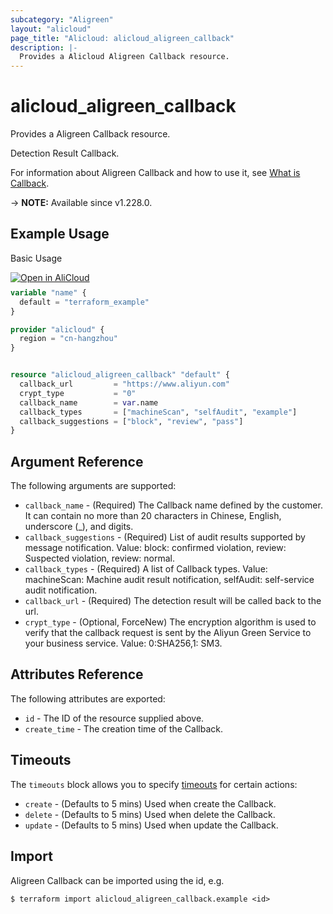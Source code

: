 ```yaml
---
subcategory: "Aligreen"
layout: "alicloud"
page_title: "Alicloud: alicloud_aligreen_callback"
description: |-
  Provides a Alicloud Aligreen Callback resource.
---
```


# alicloud_aligreen_callback

Provides a Aligreen Callback resource.

Detection Result Callback.

For information about Aligreen Callback and how to use it, see [What is Callback](https://www.alibabacloud.com/help/en/).

-> **NOTE:** Available since v1.228.0.

## Example Usage

Basic Usage

<div style="display: block;margin-bottom: 40px;"><div class="oics-button" style="float: right;position: absolute;margin-bottom: 10px;">
  <a href="https://api.aliyun.com/terraform?resource=alicloud_aligreen_callback&exampleId=eb2f06de-71b9-821a-e3d7-bf40f41ed53c301f5190&activeTab=example&spm=docs.r.aligreen_callback.0.eb2f06de71&intl_lang=EN_US" target="_blank">
    <img alt="Open in AliCloud" src="https://img.alicdn.com/imgextra/i1/O1CN01hjjqXv1uYUlY56FyX_!!6000000006049-55-tps-254-36.svg" style="max-height: 44px; max-width: 100%;">
  </a>
</div></div>

```terraform
variable "name" {
  default = "terraform_example"
}

provider "alicloud" {
  region = "cn-hangzhou"
}


resource "alicloud_aligreen_callback" "default" {
  callback_url         = "https://www.aliyun.com"
  crypt_type           = "0"
  callback_name        = var.name
  callback_types       = ["machineScan", "selfAudit", "example"]
  callback_suggestions = ["block", "review", "pass"]
}
```

## Argument Reference

The following arguments are supported:
* `callback_name` - (Required) The Callback name defined by the customer. It can contain no more than 20 characters in Chinese, English, underscore (_), and digits.
* `callback_suggestions` - (Required) List of audit results supported by message notification. Value: block: confirmed violation, review: Suspected violation, review: normal.
* `callback_types` - (Required) A list of Callback types. Value: machineScan: Machine audit result notification, selfAudit: self-service audit notification.
* `callback_url` - (Required) The detection result will be called back to the url.
* `crypt_type` - (Optional, ForceNew) The encryption algorithm is used to verify that the callback request is sent by the Aliyun Green Service to your business service. Value: 0:SHA256,1: SM3.

## Attributes Reference

The following attributes are exported:
* `id` - The ID of the resource supplied above.
* `create_time` - The creation time of the Callback.

## Timeouts

The `timeouts` block allows you to specify [timeouts](https://www.terraform.io/docs/configuration-0-11/resources.html#timeouts) for certain actions:
* `create` - (Defaults to 5 mins) Used when create the Callback.
* `delete` - (Defaults to 5 mins) Used when delete the Callback.
* `update` - (Defaults to 5 mins) Used when update the Callback.

## Import

Aligreen Callback can be imported using the id, e.g.

```shell
$ terraform import alicloud_aligreen_callback.example <id>
```